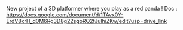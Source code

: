 New project of a 3D platformer where you play as a red panda !
Doc :
https://docs.google.com/document/d/1TAvx0Y-ErdV8xrH_d0M6Rg3D8g22sgoRQ2fJulhiZKw/edit?usp=drive_link
